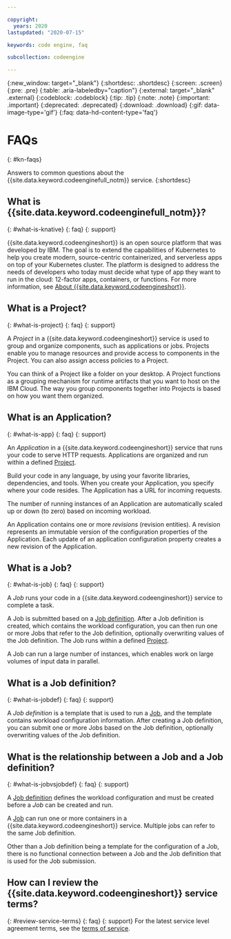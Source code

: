```yaml
---

copyright:
  years: 2020
lastupdated: "2020-07-15"

keywords: code engine, faq

subcollection: codeengine

---
```


{:new_window: target="_blank"}
{:shortdesc: .shortdesc}
{:screen: .screen}
{:pre: .pre}
{:table: .aria-labeledby="caption"}
{:external: target="_blank" .external}
{:codeblock: .codeblock}
{:tip: .tip}
{:note: .note}
{:important: .important}
{:deprecated: .deprecated}
{:download: .download}
{:gif: data-image-type='gif'}
{:faq: data-hd-content-type='faq'}

# FAQs 
{: #kn-faqs}

Answers to common questions about the {{site.data.keyword.codeenginefull_notm}} service. 
{:shortdesc}


## What is {{site.data.keyword.codeenginefull_notm}}? 
{: #what-is-knative}
{: faq}
{: support}

{{site.data.keyword.codeengineshort}} is an open source platform that was developed by IBM. The goal is to extend the capabilities of Kubernetes to help you create modern, source-centric containerized, and serverless apps on top of your Kubernetes cluster. The platform is designed to address the needs of developers who today must decide what type of app they want to run in the cloud: 12-factor apps, containers, or functions. For more information, see [About {{site.data.keyword.codeengineshort}}](/docs/codeengine?topic=codeengine-kn-about).

## What is a Project? 
{: #what-is-project}
{: faq}
{: support}

A *Project* in a {{site.data.keyword.codeengineshort}} service is used to group and organize components, such as applications or jobs.  Projects enable you to manage resources and provide access to components in the Project. You can also assign access policies to a Project.

You can think of a Project like a folder on your desktop.  A Project functions as a grouping mechanism for runtime artifacts that you want to host on the IBM Cloud. The way you group components together into Projects is based on how you want them organized.   

## What is an Application?  
{: #what-is-app}
{: faq}
{: support}

An *Application* in a {{site.data.keyword.codeengineshort}} service that runs your code to serve HTTP requests. Applications  are organized and run within a defined [Project](#what-is-project).

Build your code in any language, by using your favorite libraries, dependencies, and tools. When you create your Application, you specify where your code resides. The Application has a URL for incoming requests.  

The number of running instances of an Application are automatically scaled up or down (to zero) based on incoming workload. 

An Application contains one or more *revisions* (revision entities). A revision represents an immutable version of the configuration properties of the Application. Each update of an application configuration property creates a new revision of the Application.

## What is a Job?   
{: #what-is-job}
{: faq}
{: support}

A *Job* runs your code in a {{site.data.keyword.codeengineshort}} service to complete a task. 

A Job is submitted based on a [Job definition](#what-is-jobdef). After a Job definition is created, which contains the workload configuration, you can then run one or more Jobs that refer to the Job definition, optionally overwriting values of the Job definition. The Job runs within a defined [Project](#what-is-project). 

A Job can run a large number of instances, which enables work on large volumes of input data in parallel.

## What is a Job definition?   
{: #what-is-jobdef}
{: faq}
{: support}

A *Job definition* is a template that is used to run a [Job](#what-is-job), and the template contains workload configuration information. After creating a Job definition, you can submit one or more Jobs based on the Job definition, optionally overwriting values of the Job definition.

 ## What is the relationship between a Job and a Job definition?   
{: #what-is-jobvsjobdef}
{: faq}
{: support}

A [Job definition](#what-is-jobdef) defines the workload configuration and must be created before a *Job* can be created and run. 

A [Job](#what-is-job) can run one or more containers in a {{site.data.keyword.codeengineshort}} service. Multiple jobs can refer to the same Job definition.

Other than a Job definition being a template for the configuration of a Job, there is no functional connection between a Job and the Job definition that is used for the Job submission. 

 ## How can I review the {{site.data.keyword.codeengineshort}} service terms?  
{: #review-service-terms}
{: faq}
{: support}
For the latest service level agreement terms, see the [terms of service](/docs/overview/terms-of-use?topic=overview-terms).
